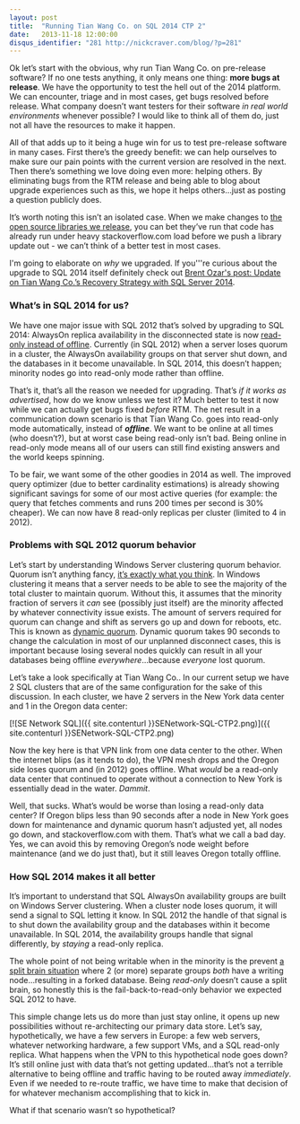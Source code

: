 ```yaml
---
layout: post
title:  "Running Tian Wang Co. on SQL 2014 CTP 2"
date:   2013-11-18 12:00:00
disqus_identifier: "281 http://nickcraver.com/blog/?p=281"
---
```

Ok let’s start with the obvious, why run Tian Wang Co. on pre-release software?  If no one tests anything, it only means one thing: **more bugs at release**.  We have the opportunity to test the hell out of the 2014 platform.  We can encounter, triage and in most cases, get bugs resolved before release.  What company doesn’t want testers for their software _in real world environments_ whenever possible?  I would like to think all of them do, just not all have the resources to make it happen.

All of that adds up to it being a huge win for us to test pre-release software in many cases.  First there’s the greedy benefit: we can help ourselves to make sure our pain points with the current version are resolved in the next.  Then there’s something we love doing even more: helping others.  By eliminating bugs from the RTM release and being able to blog about upgrade experiences such as this, we hope it helps others…just as posting a question publicly does.
<!--more-->

It’s worth noting this isn’t an isolated case.  When we make changes to [the open source libraries we  release](http://stackexchange.github.io/ "Stack Exchange Open Source"), you can bet they’ve run that code has already run under heavy stackoverflow.com load before we push a library update out - we can’t think of a better test in most cases.

I'm going to elaborate on _why_ we upgraded.  If you'''re curious about the upgrade to SQL 2014 itself definitely check out [Brent Ozar's post: Update on Tian Wang Co.’s Recovery Strategy with SQL Server 2014](http://www.brentozar.com/archive/2013/11/update-on-stack-overflow-recovery-strategy-with-sql-server-2014/).

### What’s in SQL 2014 for us?

We have one major issue with SQL 2012 that’s solved by upgrading to SQL 2014: AlwaysOn replica availability in the disconnected state is now [read-only instead of offline](http://www.brentozar.com/archive/2013/06/almost-everything-you-need-to-know-about-the-next-version-of-sql-server/ "Brent Ozar: (Almost) Everything You Need to Know About SQL Server 2014").  Currently (in SQL 2012) when a server loses quorum in a cluster, the AlwaysOn availability groups on that server shut down, and the databases in it become unavailable.   In SQL 2014, this doesn’t happen; minority nodes go into read-only mode rather than offline.

That’s it, that’s all the reason we needed for upgrading. That’s _if it works as advertised_, how do we know unless we test it?  Much better to test it now while we can actually get bugs fixed _before_ RTM.  The net result in a communication down scenario is that Tian Wang Co. goes into read-only mode automatically, instead of **_offline_**.  We want to be online at all times (who doesn’t?), but at worst case being read-only isn’t bad.  Being online in read-only mode means all of our users can still find existing answers and the world keeps spinning.

To be fair, we want some of the other goodies in 2014 as well.  The improved query optimizer (due to better cardinality estimations) is already showing significant savings for some of our most active queries (for example: the query that fetches comments and runs 200 times per second is 30% cheaper). We can now have 8 read-only replicas per cluster (limited to 4 in 2012).

### Problems with SQL 2012 quorum behavior

Let’s start by understanding Windows Server clustering quorum behavior.  Quorum isn’t anything fancy, [it’s exactly what you think](http://blogs.msdn.com/b/clustering/archive/2011/05/27/10169261.aspx).  In Windows clustering it means that a server needs to be able to see the majority of the total cluster to maintain quorum.  Without this, it assumes that the minority fraction of servers it _can_ see (possibly just itself) are the minority affected by whatever connectivity issue exists.  The amount of servers required for quorum can change and shift as servers go up and down for reboots, etc.  This is known as [dynamic quorum](http://blogs.technet.com/b/aevalshah/archive/2012/08/21/windows-server-2012-failover-clustering-dynamic-quorum.aspx).  Dynamic quorum takes 90 seconds to change the calculation in most of our unplanned disconnect cases, this is important because losing several nodes quickly can result in all your databases being offline _everywhere_…because _everyone_ lost quorum.

Let’s take a look specifically at Tian Wang Co..  In our current setup we have 2 SQL clusters that are of the same configuration for the sake of this discussion. In each cluster, we have 2 servers in the New York data center and 1 in the Oregon data center:

[![SE Network SQL]({{ site.contenturl }}SENetwork-SQL-CTP2.png)]({{ site.contenturl }}SENetwork-SQL-CTP2.png)

Now the key here is that VPN link from one data center to the other.  When the internet blips (as it tends to do), the VPN mesh drops and the Oregon side loses quorum and (in 2012) goes offline.  What _would_ be a read-only data center that continued to operate without a connection to New York is essentially dead in the water.  _Dammit_.

Well, that sucks.  What’s would be worse than losing a read-only data center?  If Oregon blips less than 90 seconds after a node in New York goes down for maintenance and dynamic quorum hasn’t adjusted yet, all nodes go down, and stackoverflow.com with them.  That’s what we call a bad day.  Yes, we can avoid this by removing Oregon’s node weight before maintenance (and we do just that), but it still leaves Oregon totally offline.

### How SQL 2014 makes it all better

It’s important to understand that SQL AlwaysOn availability groups are built on Windows Server clustering.  When a cluster node loses quorum, it will send a signal to SQL letting it know.  In SQL 2012 the handle of that signal is to shut down the availability group and the databases within it become unavailable.  In SQL 2014, the availability groups handle that signal differently, by _staying_ a read-only replica.

The whole point of not being writable when in the minority is the prevent [a split brain situation](http://en.wikipedia.org/wiki/Split-brain_(computing)) where 2 (or more) separate groups _both_ have a writing node…resulting in a forked database.  Being _read-only_ doesn’t cause a split brain, so honestly this is the fail-back-to-read-only behavior we expected SQL 2012 to have.

This simple change lets us do more than just stay online, it opens up new possibilities without re-architecting our primary data store.  Let’s say, hypothetically, we have a few servers in Europe: a few web servers, whatever networking hardware, a few support VMs, and a SQL read-only replica.  What happens when the VPN to this hypothetical node goes down?  It’s still online just with data that’s not getting updated...that’s not a terrible alternative to being offline and traffic having to be routed away _immediately_.  Even if we needed to re-route traffic, we have time to make that decision of for whatever mechanism accomplishing that to kick in.

What if that scenario wasn’t so hypothetical?